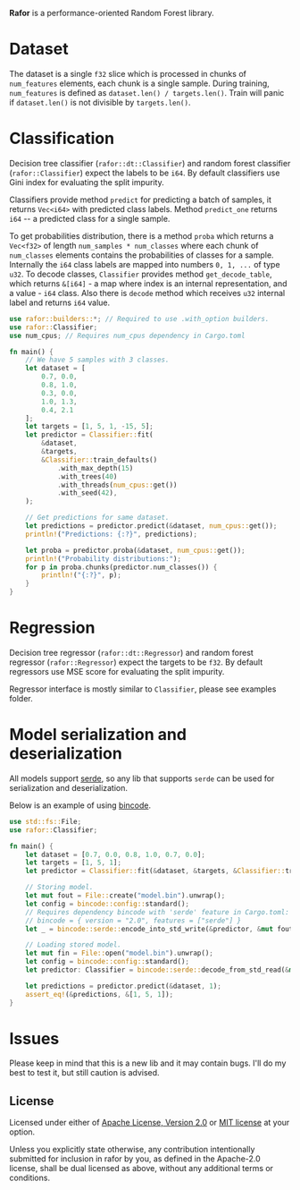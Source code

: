 **Rafor** is a performance-oriented Random Forest library.

# Dataset
The dataset is a single `f32` slice which is processed in chunks of `num_features` elements,
each chunk is a single sample. During training, `num_features` is defined as 
`dataset.len() / targets.len()`.
Train will panic if `dataset.len()` is not divisible by `targets.len()`.

# Classification
Decision tree classifier (`rafor::dt::Classifier`) and random forest classifier
(`rafor::Classifier`) expect the labels to be `i64`. By default classifiers use Gini index for
evaluating the split impurity.

Classifiers provide method `predict` for predicting a batch of samples, it returns `Vec<i64>` with
predicted class labels. Method `predict_one` returns `i64` -- a predicted class for a single sample.

To get probabilities distribution, there is a method `proba` which returns a `Vec<f32>` of length
`num_samples * num_classes` where each chunk of `num_classes` elements contains the probabilities
of classes for a sample. Internally the `i64` class labels are mapped into numbers `0, 1, ...` of
type `u32`. To decode classes, `Classifier` provides method `get_decode_table`, which returns 
`&[i64]` - a map where index is an internal representation, and a value - `i64` class. Also there
is `decode` method which receives `u32` internal label and returns `i64` value.

```Rust
use rafor::builders::*; // Required to use .with_option builders.
use rafor::Classifier;
use num_cpus; // Requires num_cpus dependency in Cargo.toml

fn main() {
    // We have 5 samples with 3 classes.
    let dataset = [
        0.7, 0.0, 
        0.8, 1.0, 
        0.3, 0.0, 
        1.0, 1.3, 
        0.4, 2.1
    ];
    let targets = [1, 5, 1, -15, 5];
    let predictor = Classifier::fit(
        &dataset,
        &targets,
        &Classifier::train_defaults()
            .with_max_depth(15)
            .with_trees(40)
            .with_threads(num_cpus::get())
            .with_seed(42),
    );

    // Get predictions for same dataset.
    let predictions = predictor.predict(&dataset, num_cpus::get());
    println!("Predictions: {:?}", predictions);

    let proba = predictor.proba(&dataset, num_cpus::get());
    println!("Probability distributions:");
    for p in proba.chunks(predictor.num_classes()) {
        println!("{:?}", p);
    }
}
```

# Regression
Decision tree regressor (`rafor::dt::Regressor`) and random forest regressor (`rafor::Regressor`)
expect the targets to be `f32`. By default regressors use MSE score for evaluating the split
impurity.

Regressor interface is mostly similar to `Classifier`, please see examples folder.

# Model serialization and deserialization
All models support [serde](https://docs.rs/serde/latest/serde/), so any lib that supports `serde`
can be used for serialization and deserialization. 

Below is an example of using [bincode](https://docs.rs/bincode/latest/bincode/). 
```Rust
use std::fs::File;
use rafor::Classifier;

fn main() {
    let dataset = [0.7, 0.0, 0.8, 1.0, 0.7, 0.0];
    let targets = [1, 5, 1];
    let predictor = Classifier::fit(&dataset, &targets, &Classifier::train_defaults());

    // Storing model.
    let mut fout = File::create("model.bin").unwrap();
    let config = bincode::config::standard();
    // Requires dependency bincode with 'serde' feature in Cargo.toml:
    // bincode = { version = "2.0", features = ["serde"] }
    let _ = bincode::serde::encode_into_std_write(&predictor, &mut fout, config);

    // Loading stored model.
    let mut fin = File::open("model.bin").unwrap();
    let config = bincode::config::standard();
    let predictor: Classifier = bincode::serde::decode_from_std_read(&mut fin, config).unwrap();

    let predictions = predictor.predict(&dataset, 1);
    assert_eq!(&predictions, &[1, 5, 1]);
}
```

# Issues
Please keep in mind that this is a new lib and it may contain bugs. I'll do my best to test it, but
still caution is advised. 

## License
Licensed under either of [Apache License, Version 2.0](LICENSE-APACHE) or [MIT license](LICENSE-MIT)
at your option.

Unless you explicitly state otherwise, any contribution intentionally submitted for inclusion in
rafor by you, as defined in the Apache-2.0 license, shall be dual licensed as above, without any
additional terms or conditions.
